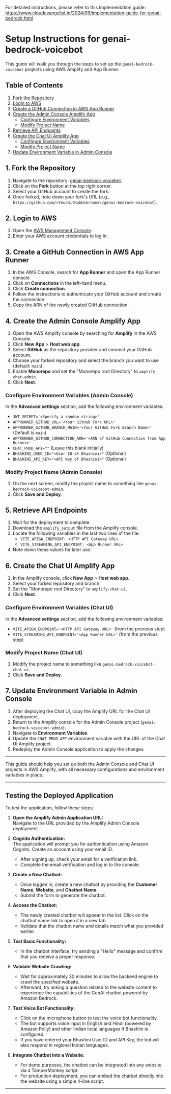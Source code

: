 For detailed instructions, please refer to this Implementation guide: https://www.cloudevangelist.in/2024/09/implementation-guide-for-genai-bedrock.html

# Setup Instructions for genai-bedrock-voicebot

This guide will walk you through the steps to set up the `genai-bedrock-voicebot` projects using AWS Amplify and App Runner.

## Table of Contents
1. [Fork the Repository](#1-fork-the-repository)
2. [Login to AWS](#2-login-to-aws)
3. [Create a GitHub Connection in AWS App Runner](#3-create-a-github-connection-in-aws-app-runner)
4. [Create the Admin Console Amplify App](#4-create-the-admin-console-amplify-app)
    - [Configure Environment Variables](#configure-environment-variables-admin-console)
    - [Modify Project Name](#modify-project-name-admin-console)
5. [Retrieve API Endpoints](#5-retrieve-api-endpoints)
6. [Create the Chat UI Amplify App](#6-create-the-chat-ui-amplify-app)
    - [Configure Environment Variables](#configure-environment-variables-chat-ui)
    - [Modify Project Name](#modify-project-name-chat-ui)
7. [Update Environment Variable in Admin Console](#7-update-environment-variable-in-admin-console)

## 1. Fork the Repository

1. Navigate to the repository: [genai-bedrock-voicebot](https://github.com/tiwarivikas/genai-bedrock-voicebot).
2. Click on the **Fork** button at the top right corner.
3. Select your GitHub account to create the fork.
4. Once forked, note down your fork's URL (e.g., `https://github.com/<YourGitHubUsername>/genai-bedrock-voicebot`).

## 2. Login to AWS

1. Open the [AWS Management Console](https://aws.amazon.com/console/).
2. Enter your AWS account credentials to log in.

## 3. Create a GitHub Connection in AWS App Runner

1. In the AWS Console, search for **App Runner** and open the App Runner console.
2. Click on **Connections** in the left-hand menu.
3. Click **Create connection**.
4. Follow the instructions to authenticate your GitHub account and create the connection.
5. Copy the ARN of the newly created GitHub connection.

## 4. Create the Admin Console Amplify App

1. Open the AWS Amplify console by searching for **Amplify** in the AWS Console.
2. Click **New App** > **Host web app**.
3. Select **GitHub** as the repository provider and connect your GitHub account.
4. Choose your forked repository and select the branch you want to use (default: `main`).
5. Enable **Monorepo** and set the "Monorepo root Directory" to `amplify-chat-admin`.
6. Click **Next**.

### Configure Environment Variables (Admin Console)

In the **Advanced settings** section, add the following environment variables:

- `JWT_SECRET='<Specify a random string>'`
- `APPRUNNER_GITHUB_URL='<Your GitHub Fork URL>'`
- `APPRUNNER_GITHUB_BRANCH_MAIN='<Your GitHub Fork Branch Name>'` (Default is `main`)
- `APPRUNNER_GITHUB_CONNECTION_ARN='<ARN of GitHub Connection from App Runner>'`
- `CHAT_PROD_API=""` (Leave this blank initially)
- `BHASHINI_USER_ID="<User ID of Bhashini>"` (Optional)
- `BHASHINI_API_KEY="<API Key of Bhashini>"` (Optional)

### Modify Project Name (Admin Console)

1. On the next screen, modify the project name to something like `genai-bedrock-voicebot-admin`.
2. Click **Save and Deploy**.

## 5. Retrieve API Endpoints

1. Wait for the deployment to complete.
2. Download the `amplify_output` file from the Amplify console.
3. Locate the following variables in the last two lines of the file:
   - `VITE_APIGW_ENDPOINT: <HTTP API Gateway URL>`
   - `VITE_STREAMING_API_ENDPOINT: <App Runner URL>`
4. Note down these values for later use.

## 6. Create the Chat UI Amplify App

1. In the Amplify console, click **New App** > **Host web app**.
2. Select your forked repository and branch.
3. Set the "Monorepo root Directory" to `amplify-chat-ui`.
4. Click **Next**.

### Configure Environment Variables (Chat UI)

In the **Advanced settings** section, add the following environment variables:

- `VITE_APIGW_ENDPOINT='<HTTP API Gateway URL>'` (from the previous step)
- `VITE_STREAMING_API_ENDPOINT='<App Runner URL>'` (from the previous step)

### Modify Project Name (Chat UI)

1. Modify the project name to something like `genai-bedrock-voicebot-chat-ui`.
2. Click **Save and Deploy**.

## 7. Update Environment Variable in Admin Console

1. After deploying the Chat UI, copy the Amplify URL for the Chat UI deployment.
2. Return to the Amplify console for the Admin Console project (`genai-bedrock-voicebot-admin`).
3. Navigate to **Environment Variables**.
4. Update the `CHAT_PROD_API` environment variable with the URL of the Chat UI Amplify project.
5. Redeploy the Admin Console application to apply the changes.

---

This guide should help you set up both the Admin Console and Chat UI projects in AWS Amplify, with all necessary configurations and environment variables in place.

---

## Testing the Deployed Application

To test the application, follow these steps:

1. **Open the Amplify Admin Application URL:**  
   Navigate to the URL provided by the Amplify Admin Console deployment.

2. **Cognito Authentication:**  
   The application will prompt you for authentication using Amazon Cognito. Create an account using your email ID.  
   - After signing up, check your email for a verification link.
   - Complete the email verification and log in to the console.

3. **Create a New Chatbot:**
   - Once logged in, create a new chatbot by providing the **Customer Name**, **Website**, and **Chatbot Name**.
   - Submit the form to generate the chatbot.

4. **Access the Chatbot:**
   - The newly created chatbot will appear in the list. Click on the chatbot name link to open it in a new tab.
   - Validate that the chatbot name and details match what you provided earlier.

5. **Test Basic Functionality:**
   - In the chatbot interface, try sending a "Hello" message and confirm that you receive a proper response.

6. **Validate Website Crawling:**
   - Wait for approximately 30 minutes to allow the backend engine to crawl the specified website.
   - Afterward, try asking a question related to the website content to experience the capabilities of the GenAI chatbot powered by Amazon Bedrock.

7. **Test Voice Bot Functionality:**
   - Click on the microphone button to test the voice bot functionality.
   - The bot supports voice input in English and Hindi (powered by Amazon Polly) and other Indian local languages if Bhashini is configured.
   - If you have entered your Bhashini User ID and API Key, the bot will also respond in regional Indian languages.

8. **Integrate Chatbot into a Website:**
   - For demo purposes, the chatbot can be integrated into any website via a TamperMonkey script.
   - For production deployment, you can embed the chatbot directly into the website using a simple 4-line script.

---
